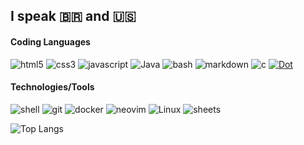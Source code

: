 ## I speak 🇧🇷 and 🇺🇸

#### Coding Languages
![html5](https://img.shields.io/badge/HTML5-E34F26?style=for-the-badge&logo=html5&logoColor=white)
![css3](https://img.shields.io/badge/CSS3-1572B6?style=for-the-badge&logo=css3&logoColor=white)
![javascript](https://img.shields.io/badge/JavaScript-323330?style=for-the-badge&logo=javascript&logoColor=F7DF1E)
![Java](https://img.shields.io/badge/java-%23ED8B00.svg?style=for-the-badge&logo=openjdk&logoColor=white)
![bash](https://img.shields.io/badge/GNU%20Bash-4EAA25?style=for-the-badge&logo=GNU%20Bash&logoColor=white)
![markdown](https://img.shields.io/badge/Markdown-000000?style=for-the-badge&logo=markdown&logoColor=white)
![c](https://img.shields.io/badge/C-00599C?style=for-the-badge&logo=c&logoColor=white)
[![Dot](https://img.shields.io/badge/Dot-blue?style=for-the-badge)](https://)

#### Technologies/Tools
![shell](https://img.shields.io/badge/Shell_Script-121011?style=for-the-badge&logo=gnu-bash&logoColor=white)
![git](https://img.shields.io/badge/GIT-E44C30?style=for-the-badge&logo=git&logoColor=white)
![docker](https://img.shields.io/badge/Docker-2CA5E0?style=for-the-badge&logo=docker&logoColor=white)
![neovim](https://img.shields.io/badge/NeoVim-%2357A143.svg?&style=for-the-badge&logo=neovim&logoColor=white)
![Linux](https://img.shields.io/badge/Linux-FCC624?style=for-the-badge&logo=linux&logoColor=black)
![sheets](https://img.shields.io/badge/Google%20Sheets-34A853?style=for-the-badge&logo=google-sheets&logoColor=white)
<!--![debian](https://img.shields.io/badge/Debian-A81D33?style=for-the-badge&logo=debian&logoColor=white)-->
<!--![firefox](https://img.shields.io/badge/Firefox_Browser-FF7139?style=for-the-badge&logo=Firefox-Browser&logoColor=white)-->

![Top Langs](https://github-readme-stats.vercel.app/api/top-langs/?username=wilyJ80&layout=compact&theme=transparent)
